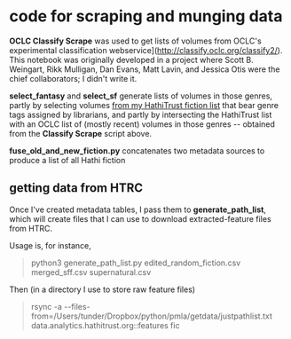 code for scraping and munging data
==================================

**OCLC Classify Scrape** was used to get lists of volumes from OCLC's experimental classification webservice](http://classify.oclc.org/classify2/). This notebook was originally developed in a project where Scott B. Weingart, Rikk Mulligan, Dan Evans, Matt Lavin, and Jessica Otis were the chief collaborators; I didn't write it.

**select_fantasy** and **select_sf** generate lists of volumes in those genres, partly by selecting volumes [from my HathiTrust fiction list](https://github.com/tedunderwood/noveltmmeta) that bear genre tags assigned by librarians, and partly by intersecting the HathiTrust list with an OCLC list of (mostly recent) volumes in those genres -- obtained from the **Classify Scrape** script above.

**fuse_old_and_new_fiction.py** concatenates two metadata sources to produce a list of all Hathi fiction

getting data from HTRC
----------------------

Once I've created metadata tables, I pass them to **generate_path_list**, which will create files that I can use to download extracted-feature files from HTRC.

Usage is, for instance,

> python3 generate_path_list.py edited_random_fiction.csv merged_sff.csv supernatural.csv

Then (in a directory I use to store raw feature files)

> rsync -a --files-from=/Users/tunder/Dropbox/python/pmla/getdata/justpathlist.txt data.analytics.hathitrust.org::features fic
